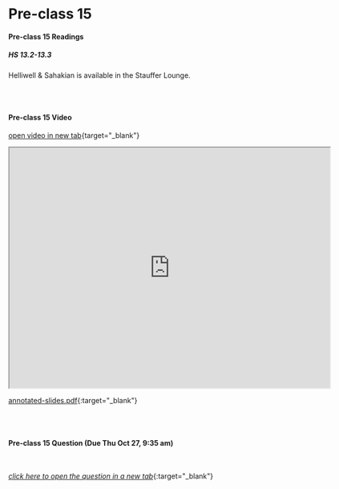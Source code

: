 # Pre-class 15

#### Pre-class 15 Readings

##### HS 13.2-13.3

Helliwell & Sahakian is available in the Stauffer Lounge.  


<br>
<br>

#### Pre-class 15 Video
[open video in new tab](https://drive.google.com/file/d/1_glhjHv4J9ZkPJhCIZINK6pQ94Ac8613){target="_blank"}
<iframe src="https://drive.google.com/file/d/1_glhjHv4J9ZkPJhCIZINK6pQ94Ac8613/preview" width="640" height="480" frameborder="20" marginheight="0" marginwidth="0">Loading…
</iframe>



[annotated-slides.pdf](https://drive.google.com/file/d/1SYNxkr1zH_ojIWbjH9dlOd3STDAI90e4/view?usp=sharing){:target="_blank"}

<br>
<br>

#### Pre-class 15 Question (Due Thu Oct 27, 9:35 am)

<br>

[*click here to open the question in a new tab*](https://forms.gle/ce94Ue7J4NPkjobdA){:target="_blank"}


